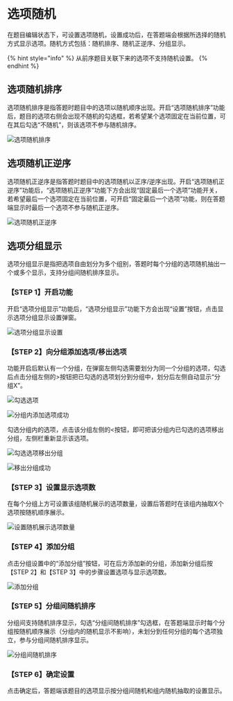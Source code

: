 # 选项随机

在题目编辑状态下，可设置选项随机，设置成功后，在答题端会根据所选择的随机方式显示选项。随机方式包括：随机排序、随机正逆序、分组显示。

{% hint style="info" %}
从前序题目关联下来的选项不支持随机设置。
{% endhint %}

## 选项随机排序

选项随机排序是指答题时题目中的选项以随机顺序出现。开启“选项随机排序”功能后，题目的选项右侧会出现不随机的勾选框，若希望某个选项固定在当前位置，可在其后勾选“不随机”，则该选项不参与随机排序。

![选项随机排序](../../../.gitbook/assets/Snipaste\_2023-10-08\_10-44-25.png)

## 选项随机正逆序

选项随机正逆序是指答题时题目中的选项随机以正序/逆序出现。开启“选项随机正逆序”功能后，“选项随机正逆序”功能下方会出现“固定最后一个选项”功能开关，若希望最后一个选项固定在当前位置，可开启“固定最后一个选项”功能，则在答题端显示时最后一个选项不参与随机正逆序。

![选项随机正逆序](../../../.gitbook/assets/Snipaste\_2023-10-08\_10-45-36.png)

## 选项分组显示

选项分组显示是指把选项自由划分为多个组别，答题时每个分组的选项随机抽出一个或多个显示，支持分组间随机排序显示。

### 【STEP 1】开启功能

开启“选项分组显示”功能后，“选项分组显示”功能下方会出现“设置”按钮，点击显示选项分组显示设置弹窗。

![选项分组显示设置](../../../.gitbook/assets/Snipaste\_2023-10-08\_10-47-28.png)

### 【STEP 2】向分组添加选项/移出选项

功能开启后默认有一个分组，在弹窗左侧勾选需要划分为同一个分组的选项，勾选后点击分组左侧的>按钮把已勾选的选项划分到分组中，划分后左侧自动显示“分组X”。

![勾选选项](../../../.gitbook/assets/Snipaste\_2023-10-08\_10-49-11.png)

![分组内添加选项成功](../../../.gitbook/assets/Snipaste\_2023-10-08\_10-49-20.png)

勾选分组内的选项，点击该分组左侧的<按钮，即可把该分组内已勾选的选项移出分组，左侧栏重新显示该选项。

![勾选选项移出分组](../../../.gitbook/assets/Snipaste\_2023-10-08\_10-50-27.png)

![移出分组成功](../../../.gitbook/assets/Snipaste\_2023-10-08\_10-51-07.png)

### 【STEP 3】设置显示选项数

在每个分组上方可设置该组随机展示的选项数量，设置后答题时在该组内抽取X个选项按随机顺序展示。

![设置随机展示选项数量](../../../.gitbook/assets/Snipaste\_2023-10-08\_10-51-39.png)

### 【STEP 4】添加分组

点击分组设置中的“添加分组”按钮，可在后方添加新的分组，添加新分组后按【STEP 2】和【STEP 3】中的步骤设置选项与显示选项数。

![添加分组](../../../.gitbook/assets/Snipaste\_2023-10-08\_10-52-34.png)

### 【STEP 5】分组间随机排序

分组间支持随机排序显示，勾选“分组间随机排序”勾选框，在答题端显示时每个分组按随机顺序展示（分组内的随机显示不影响），未划分到任何分组的每个选项独立，参与分组间随机排序显示。

![分组间随机排序](../../../.gitbook/assets/Snipaste\_2023-10-08\_10-53-15.png)

### 【STEP 6】确定设置

点击确定后，答题端该题目的选项显示按分组间随机和组内随机抽取的设置显示。

###











